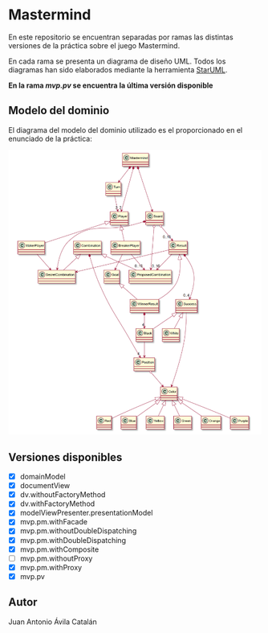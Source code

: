 # Mastermind
En este repositorio se encuentran separadas por ramas las distintas versiones de la práctica
sobre el juego Mastermind.

En cada rama se presenta un diagrama de diseño UML. Todos los diagramas han sido elaborados
mediante la herramienta <a href="http://staruml.io/">StarUML<a/>.

**En la rama _mvp.pv_ se encuentra la última versión disponible**

## Modelo del dominio

El diagrama del modelo del dominio utilizado es el proporcionado en el enunciado de la práctica:

![Domain model diagram](/domainModel.png?raw=true "Domain model diagram")

## Versiones disponibles

- [x] domainModel
- [x] documentView
- [x] dv.withoutFactoryMethod
- [x] dv.withFactoryMethod
- [x] modelViewPresenter.presentationModel
- [x] mvp.pm.withFacade
- [x] mvp.pm.withoutDoubleDispatching
- [x] mvp.pm.withDoubleDispatching
- [x] mvp.pm.withComposite
- [ ] mvp.pm.withoutProxy
- [x] mvp.pm.withProxy
- [x] mvp.pv

## Autor
Juan Antonio Ávila Catalán
